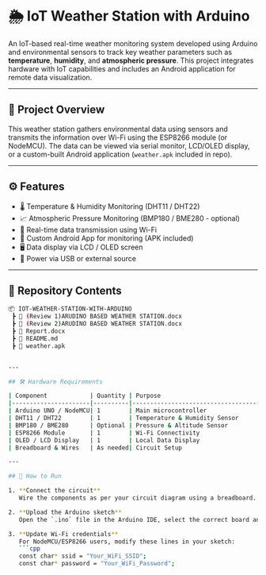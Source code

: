 
# 🌦️ IoT Weather Station with Arduino

An IoT-based real-time weather monitoring system developed using Arduino and environmental sensors to track key weather parameters such as **temperature**, **humidity**, and **atmospheric pressure**. This project integrates hardware with IoT capabilities and includes an Android application for remote data visualization.

---

## 📌 Project Overview

This weather station gathers environmental data using sensors and transmits the information over Wi-Fi using the ESP8266 module (or NodeMCU). The data can be viewed via serial monitor, LCD/OLED display, or a custom-built Android application (`weather.apk` included in repo).

---

## ⚙️ Features

- 🌡️ Temperature & Humidity Monitoring (DHT11 / DHT22)
- 📈 Atmospheric Pressure Monitoring (BMP180 / BME280 - optional)
- 📡 Real-time data transmission using Wi-Fi
- 📱 Custom Android App for monitoring (APK included)
- 🖥️ Data display via LCD / OLED screen
- 🔌 Power via USB or external source

---

## 📁 Repository Contents

```bash
📦 IOT-WEATHER-STATION-WITH-ARDUINO
 ┣ 📜 (Review 1)ARUDINO BASED WEATHER STATION.docx
 ┣ 📜 (Review 2)ARUDINO BASED WEATHER STATION.docx
 ┣ 📜 Report.docx
 ┣ 📜 README.md
 ┣ 📱 weather.apk


---

## 🛠️ Hardware Requirements

| Component            | Quantity | Purpose                              |
|----------------------|----------|--------------------------------------|
| Arduino UNO / NodeMCU| 1        | Main microcontroller                 |
| DHT11 / DHT22        | 1        | Temperature & Humidity Sensor        |
| BMP180 / BME280      | Optional | Pressure & Altitude Sensor           |
| ESP8266 Module       | 1        | Wi-Fi Connectivity                   |
| OLED / LCD Display   | 1        | Local Data Display                   |
| Breadboard & Wires   | As needed| Circuit Setup                        |

---

## 🧪 How to Run

1. **Connect the circuit**  
   Wire the components as per your circuit diagram using a breadboard. Ensure secure connections.

2. **Upload the Arduino sketch**  
   Open the `.ino` file in the Arduino IDE, select the correct board and port, then upload.

3. **Update Wi-Fi credentials**  
   For NodeMCU/ESP8266 users, modify these lines in your sketch:
   ```cpp
   const char* ssid = "Your_WiFi_SSID";
   const char* password = "Your_WiFi_Password";

